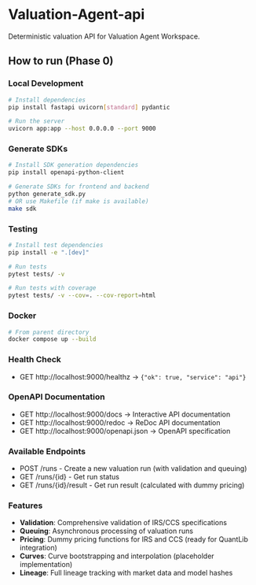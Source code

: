 # Valuation-Agent-api

Deterministic valuation API for Valuation Agent Workspace.

## How to run (Phase 0)

### Local Development
```bash
# Install dependencies
pip install fastapi uvicorn[standard] pydantic

# Run the server
uvicorn app:app --host 0.0.0.0 --port 9000
```

### Generate SDKs
```bash
# Install SDK generation dependencies
pip install openapi-python-client

# Generate SDKs for frontend and backend
python generate_sdk.py
# OR use Makefile (if make is available)
make sdk
```

### Testing
```bash
# Install test dependencies
pip install -e ".[dev]"

# Run tests
pytest tests/ -v

# Run tests with coverage
pytest tests/ -v --cov=. --cov-report=html
```

### Docker
```bash
# From parent directory
docker compose up --build
```

### Health Check
- GET http://localhost:9000/healthz → `{"ok": true, "service": "api"}`

### OpenAPI Documentation
- GET http://localhost:9000/docs → Interactive API documentation
- GET http://localhost:9000/redoc → ReDoc API documentation
- GET http://localhost:9000/openapi.json → OpenAPI specification

### Available Endpoints
- POST /runs - Create a new valuation run (with validation and queuing)
- GET /runs/{id} - Get run status
- GET /runs/{id}/result - Get run result (calculated with dummy pricing)

### Features
- **Validation**: Comprehensive validation of IRS/CCS specifications
- **Queuing**: Asynchronous processing of valuation runs
- **Pricing**: Dummy pricing functions for IRS and CCS (ready for QuantLib integration)
- **Curves**: Curve bootstrapping and interpolation (placeholder implementation)
- **Lineage**: Full lineage tracking with market data and model hashes
